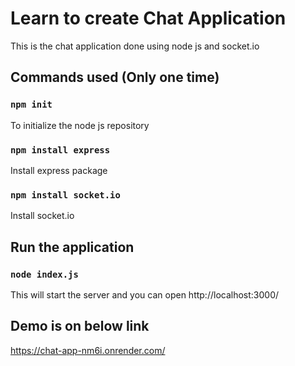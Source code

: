 # Learn to create Chat Application

This is the chat application done using node js and socket.io

## Commands used (Only one time)

### `npm init`

To initialize the node js repository

### `npm install express`

Install express package

### `npm install socket.io`

Install socket.io

## Run the application

### `node index.js`

This will start the server and you can open http://localhost:3000/

## Demo is on below link

https://chat-app-nm6i.onrender.com/
